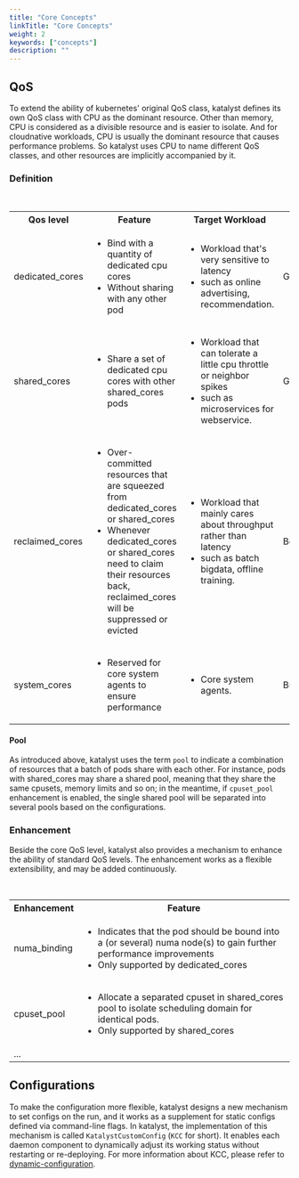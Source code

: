 ```yaml
---
title: "Core Concepts"
linkTitle: "Core Concepts"
weight: 2
keywords: ["concepts"]
description: ""
---
```


## QoS

To extend the ability of kubernetes' original QoS class, katalyst defines its own QoS class with CPU as the dominant resource. Other than memory, CPU is considered as a divisible resource and is easier to isolate. And for cloudnative workloads, CPU is usually the dominant resource that causes performance problems. So katalyst uses CPU to name different QoS classes, and other resources are implicitly accompanied by it.

### Definition
<br>
<table>
  <tbody>
    <tr>
      <th align="center">Qos level</th>
      <th align="center">Feature</th>
      <th align="center">Target Workload</th>
      <th align="center">Mapped k8s QoS</th>
    </tr>
    <tr>
      <td>dedicated_cores</td>
      <td>
        <ul>
          <li>Bind with a quantity of dedicated cpu cores</li>
          <li>Without sharing with any other pod</li>
        </ul>
      </td>
      <td>
        <ul>
          <li>Workload that's very sensitive to latency</li>
          <li>such as online advertising, recommendation.</li>
        </ul>
      </td>
      <td>Guaranteed</td>
    </tr>
    <tr>
      <td>shared_cores</td>
      <td>
        <ul>
          <li>Share a set of dedicated cpu cores with other shared_cores pods</li>
        </ul>
      </td>
      <td>
        <ul>
          <li>Workload that can tolerate a little cpu throttle or neighbor spikes</li>
          <li>such as microservices for webservice.</li>
        </ul>
      </td>
      <td>Guaranteed/Burstable</td>
    </tr>
    <tr>
      <td>reclaimed_cores</td>
      <td>
        <ul>
          <li>Over-committed resources that are squeezed from dedicated_cores or shared_cores</li>
          <li>Whenever dedicated_cores or shared_cores need to claim their resources back, reclaimed_cores will be suppressed or evicted</li>
        </ul>
      </td>
      <td>
        <ul>
          <li>Workload that mainly cares about throughput rather than latency</li>
          <li>such as batch bigdata, offline training.</li>
        </ul>
      </td>
      <td>BestEffort</td>
    </tr>
    <tr>
      <td>system_cores</td>
      <td>
        <ul>
          <li>Reserved for core system agents to ensure performance</li>
        </ul>
      </td>
      <td>
        <ul>
          <li>Core system agents.</li>
        </ul>
      </td>
      <td>Burstable</td>
    </tr>
  </tbody>
</table>

#### Pool

As introduced above, katalyst uses the term `pool` to indicate a combination of resources that a batch of pods share with each other. For instance, pods with shared_cores may share a shared pool, meaning that they share the same cpusets, memory limits and so on; in the meantime, if `cpuset_pool` enhancement is enabled, the single shared pool will be separated into several pools based on the configurations.

### Enhancement

Beside the core QoS level,  katalyst also provides a mechanism to enhance the ability of standard QoS levels. The enhancement works as a flexible extensibility, and may be added continuously.

<br>
<table>
  <tbody>
    <tr>
      <th align="center">Enhancement</th>
      <th align="center">Feature</th>
    </tr>
    <tr>
      <td>numa_binding</td>
      <td>
        <ul>
          <li>Indicates that the pod should be bound into a (or several) numa node(s) to gain further performance improvements</li>
          <li>Only supported by dedicated_cores</li>
        </ul>
      </td>
    </tr>
    <tr>
      <td>cpuset_pool</td>
      <td>
        <ul>
          <li>Allocate a separated cpuset in shared_cores pool to isolate scheduling domain for identical pods.</li>
          <li>Only supported by shared_cores</li>
        </ul>
      </td>
    </tr>
    <tr>
      <td>...</td>
      <td>
      </td>
    </tr>
  </tbody>
</table>

## Configurations

To make the configuration more flexible, katalyst designs a new mechanism to set configs on the run, and it works as a supplement for static configs defined via command-line flags. In katalyst, the implementation of this mechanism is called `KatalystCustomConfig` (`KCC` for short). It enables each daemon component to dynamically adjust its working status without restarting or re-deploying.
For more information about KCC, please refer to [dynamic-configuration](https://github.com/kubewharf/katalyst-core/blob/main/docs/proposals/qos-management/wip-20220706-dynamic-configuration.md).